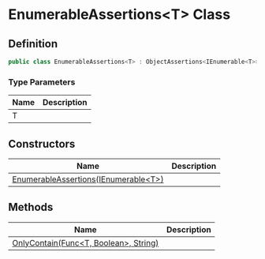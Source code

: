 # EnumerableAssertions&lt;T&gt; Class
## Definition

```c#
public class EnumerableAssertions<T> : ObjectAssertions<IEnumerable<T>>
```

### Type Parameters

| Name | Description |
| ---- | ----------- |
| T |  |

## Constructors

| Name | Description |
| ---- | ----------- |
| [EnumerableAssertions(IEnumerable&lt;T&gt;)](MrKWatkins.Assertions.EnumerableAssertions-1.-ctor.md) |  |

## Methods

| Name | Description |
| ---- | ----------- |
| [OnlyContain(Func&lt;T, Boolean&gt;, String)](MrKWatkins.Assertions.EnumerableAssertions-1.OnlyContain.md) |  |

